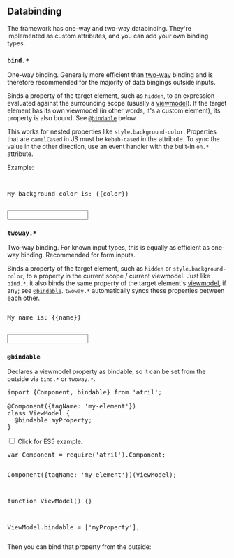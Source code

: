 ## Databinding

The framework has one-way and two-way databinding. They're implemented as custom
attributes, and you can add your own binding types.

### `bind.*`

One-way binding. Generally more efficient than [two-way](databinding/#-twoway-)
binding and is therefore recommended for the majority of data bingings outside
inputs.

Binds a property of the target element, such as `hidden`, to an expression
evaluated against the surrounding scope (usually a [viewmodel](component/)). If
the target element has its own viewmodel (in other words, it's a custom
element), its property is also bound. See [`@bindable`](databinding/#-bindable-)
below.

This works for nested properties like `style.background-color`. Properties that
are `camelCased` in JS must be `kebab-cased` in the attribute. To sync the value
in the other direction, use an event handler with the built-in `on.*` attribute.

Example:

<pre highlight.html>
<!-- Bind a nested property -->
<p bind.style.background-color="color">My background color is: {{color}}</p>
<input bind.value="color" on.input="color = this.value">
</pre>

<template doc-demo. let.color="''">
  <p bind.style.background-color="color" class="pad-v-05">My background color is: {{color}}</p>
  <input bind.value="color" on.input="color = this.value" placeholder="try `orange`">
</template>

### `twoway.*`

Two-way binding. For known input types, this is equally as efficient as one-way
binding. Recommended for form inputs.

Binds a property of the target element, such as `hidden` or
`style.background-color`, to a property in the current scope / current
viewmodel. Just like `bind.*`, it also binds the same property of the target
element's [viewmodel](component/), if any; see
[`@bindable`](databinding/#-bindable-). `twoway.*` automatically syncs these
properties between each other.

<pre highlight.html>
<p>My name is: {{name}}</p>
<input twoway.value="name">
</pre>

<template doc-demo. let.name="''">
  <p>My name is: {{name}}</p>
  <input twoway.value="name" placeholder="type name here...">
</template>

### `@bindable`

Declares a viewmodel property as bindable, so it can be set from the outside
via `bind.*` or `twoway.*`.

<pre highlight.typescript>
import {Component, bindable} from 'atril';

@Component({tagName: 'my-element'})
class ViewModel {
  @bindable myProperty;
}
</pre>

<div>
  <sf-collapse class="info">
    <input id="es5-example" type="checkbox">
    <label for="es5-example" class="pad">
      <sf-icon svg-icon.="question-circle" class="inline text-info"></sf-icon>
      Click for ES5 example.
    </label>
<pre highlight.javascript>
var Component = require('atril').Component;

Component({tagName: 'my-element'})(ViewModel);

function ViewModel() {}

ViewModel.bindable = ['myProperty'];
</pre>
  </sf-collapse>
</div>

Then you can bind that property from the outside:

<pre highlight.html>
<my-element bind.my-property="outerProperty"></my-element>
</pre>
